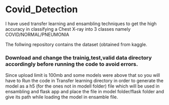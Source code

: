 # Covid_Detection
I have used transfer learning and ensambling techniques to get the high accuracy in classifying a Chest X-ray into 3 classes namely COVID/NORMAL/PNEUMONIA

The follwing repository contains the dataset (obtained from kaggle.

### Download and change the trainig,test,valid data directory accordingly before running the code to avoid errors.
Since upload limit is 100mb and some models were above that so you will have to Run the code in Transfer learning directory in order to generate the model as 
a h5 (for the ones not in modell folder) file which will be used in ensambling and flask app and place the file in model folder/flask folder and give its path while 
loading the model in ensamble file.






